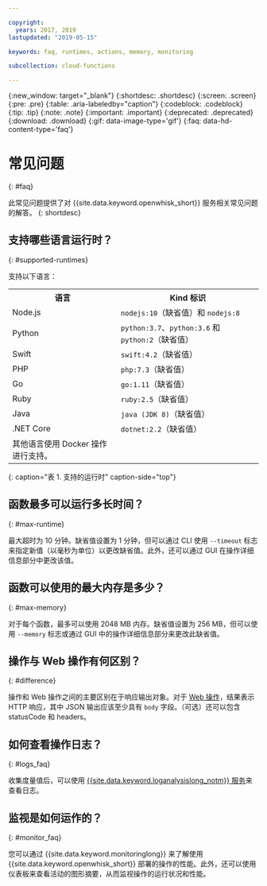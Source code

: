 ```yaml
---

copyright:
  years: 2017, 2019
lastupdated: "2019-05-15"

keywords: faq, runtimes, actions, memory, monitoring

subcollection: cloud-functions

---
```


{:new_window: target="_blank"}
{:shortdesc: .shortdesc}
{:screen: .screen}
{:pre: .pre}
{:table: .aria-labeledby="caption"}
{:codeblock: .codeblock}
{:tip: .tip}
{:note: .note}
{:important: .important}
{:deprecated: .deprecated}
{:download: .download}
{:gif: data-image-type='gif'}
{:faq: data-hd-content-type='faq'}


# 常见问题
{: #faq}

此常见问题提供了对 {{site.data.keyword.openwhisk_short}} 服务相关常见问题的解答。
{: shortdesc}


## 支持哪些语言运行时？
{: #supported-runtimes}

支持以下语言：

<table>
  <tr>
    <th>语言</th>
    <th>Kind 标识</th>
  </tr>
  <tr>
    <td>Node.js</td>
    <td> <code>nodejs:10</code>（缺省值）和 <code>nodejs:8</code></td>
  </tr>
  <tr>
    <td>Python</td>
    <td><code>python:3.7</code>、<code>python:3.6</code> 和 <code>python:2</code>（缺省值）</td>
  </tr>
  <tr>
    <td>Swift</td>
    <td><code>swift:4.2</code>（缺省值）</td>
  </tr>
  <tr>
    <td>PHP</td>
    <td><code>php:7.3</code>（缺省值）</td>
  </tr>
  <tr>
    <td>Go</td>
    <td><code>go:1.11</code>（缺省值）</td>
  </tr>
  <tr>
    <td>Ruby</td>
    <td><code>ruby:2.5</code>（缺省值）</td>
  </tr>
  <tr>
    <td>Java</td>
    <td><code>java (JDK 8)</code>（缺省值）</td>
  </tr>
  <tr>
    <td>.NET Core</td>
    <td><code>dotnet:2.2</code>（缺省值）</td>
  </tr>
  <tr>
    <td>其他语言使用 Docker 操作进行支持。</td>
  </tr>
</table>
{: caption="表 1. 支持的运行时" caption-side="top"}


## 函数最多可以运行多长时间？
{: #max-runtime}

最大超时为 10 分钟。缺省值设置为 1 分钟，但可以通过 CLI 使用 `--timeout` 标志来指定新值（以毫秒为单位）以更改缺省值。此外，还可以通过 GUI 在操作详细信息部分中更改该值。


## 函数可以使用的最大内存是多少？
{: #max-memory}

对于每个函数，最多可以使用 2048 MB 内存。缺省值设置为 256 MB，但可以使用 `--memory` 标志或通过 GUI 中的操作详细信息部分来更改此缺省值。



## 操作与 Web 操作有何区别？
{: #difference}

操作和 Web 操作之间的主要区别在于响应输出对象。对于 [Web 操作](/docs/openwhisk?topic=cloud-functions-actions_web)，结果表示 HTTP 响应，其中 JSON 输出应该至少具有 `body` 字段。（可选）还可以包含 statusCode 和 headers。

## 如何查看操作日志？
{: #logs_faq}

收集度量值后，可以使用 [{{site.data.keyword.loganalysislong_notm}} 服务](/docs/openwhisk?topic=cloud-functions-logs)来查看日志。


## 监视是如何运作的？
{: #monitor_faq}

您可以通过 {{site.data.keyword.monitoringlong}} 来了解使用 {{site.data.keyword.openwhisk_short}} 部署的操作的性能。此外，还可以使用仪表板来查看活动的图形摘要，从而监视操作的运行状况和性能。




